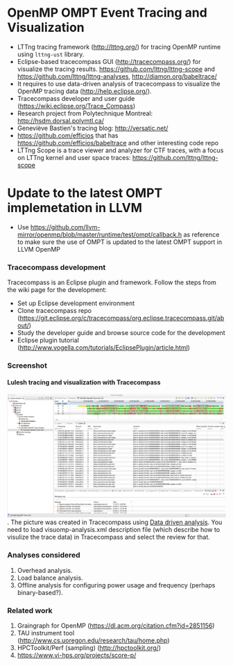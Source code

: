 # OpenMP OMPT Event Tracing and Visualization

 * LTTng tracing framework (http://lttng.org/) for tracing OpenMP runtime using `lttng-ust` library.
 * Eclipse-based tracecompass GUI (http://tracecompass.org/) for visualize the tracing results. https://github.com/lttng/lttng-scope and https://github.com/lttng/lttng-analyses, http://diamon.org/babeltrace/
 * It requires to use data-driven analysis of tracecompass to visualize the OpenMP tracing data (http://help.eclipse.org/).
 * Tracecompass developer and user guide (https://wiki.eclipse.org/Trace_Compass)
 * Research project from Polytechnique Montreal: http://hsdm.dorsal.polymtl.ca/
 * Geneviève Bastien's tracing blog: http://versatic.net/
 * https://github.com/efficios that has https://github.com/efficios/babeltrace and other interesting code repo
 * LTTng Scope is a trace viewer and analyzer for CTF traces, with a focus on LTTng kernel and user space traces: https://github.com/lttng/lttng-scope

# Update to the latest OMPT implemetation in LLVM
 * Use https://github.com/llvm-mirror/openmp/blob/master/runtime/test/ompt/callback.h as reference to make sure the use of OMPT is updated to the latest OMPT support in LLVM OpenMP
 
 ### Tracecompass development
 Tracecompass is an Eclipse plugin and framework. Follow the steps from the wiki page for the development:
 * Set up Eclipse development environment
 * Clone tracecompass repo (https://git.eclipse.org/c/tracecompass/org.eclipse.tracecompass.git/about/)
 * Study the developer guide and browse source code for the development
 * Eclipse plugin tutorial (http://www.vogella.com/tutorials/EclipsePlugin/article.html)

 ### Screenshot
 #### Lulesh tracing and visualization with Tracecompass
 ![Lulesh tracing and visualization with Tracecompass](OMPT_LTTng_TraceCompass.png). The picture was created in Tracecompass using [Data driven analysis](
 http://archive.eclipse.org/tracecompass/doc/stable/org.eclipse.tracecompass.doc.user/Data-driven-analysis.html#Data_driven_analysis). You need to load visuomp-analysis.xml description file (which describe how to visulize the trace data) in Tracecompass and select the review for that.

### Analyses considered
 1. Overhead analysis.
 1. Load balance analysis.
 1. Offline analysis for configuring power usage and frequency (perhaps binary-based?).

### Related work
 1. Graingraph for OpenMP (https://dl.acm.org/citation.cfm?id=2851156)
 1. TAU instrument tool (http://www.cs.uoregon.edu/research/tau/home.php)
 1. HPCToolkit/Perf (sampling) (http://hpctoolkit.org/)
 1. https://www.vi-hps.org/projects/score-p/
